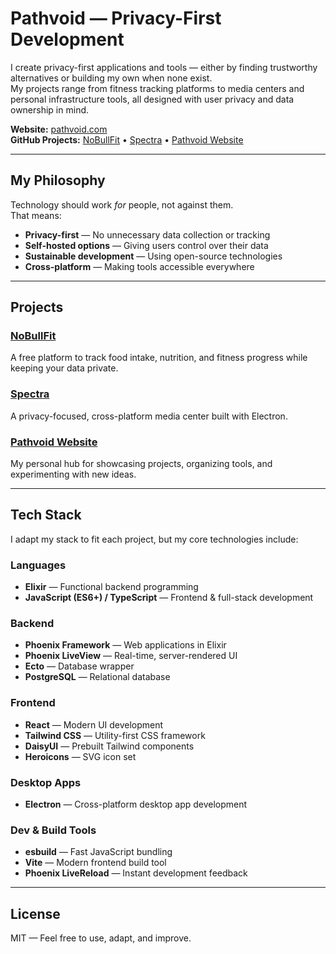 # Pathvoid — Privacy-First Development

I create privacy-first applications and tools — either by finding trustworthy alternatives or building my own when none exist.  
My projects range from fitness tracking platforms to media centers and personal infrastructure tools, all designed with user privacy and data ownership in mind.

**Website:** [pathvoid.com](https://pathvoid.com)  
**GitHub Projects:** [NoBullFit](https://github.com/pathvoid/nobullfit) • [Spectra](https://github.com/pathvoid/spectra) • [Pathvoid Website](https://github.com/pathvoid/pathvoid)

---

## My Philosophy

Technology should work *for* people, not against them.  
That means:
- **Privacy-first** — No unnecessary data collection or tracking
- **Self-hosted options** — Giving users control over their data
- **Sustainable development** — Using open-source technologies
- **Cross-platform** — Making tools accessible everywhere

---

## Projects

### **[NoBullFit](https://github.com/pathvoid/nobullfit)**
A free platform to track food intake, nutrition, and fitness progress while keeping your data private.

### **[Spectra](https://github.com/pathvoid/spectra)**
A privacy-focused, cross-platform media center built with Electron.

### **[Pathvoid Website](https://github.com/pathvoid/pathvoid)**
My personal hub for showcasing projects, organizing tools, and experimenting with new ideas.

---

## Tech Stack

I adapt my stack to fit each project, but my core technologies include:

### Languages
- **Elixir** — Functional backend programming
- **JavaScript (ES6+) / TypeScript** — Frontend & full-stack development

### Backend
- **Phoenix Framework** — Web applications in Elixir
- **Phoenix LiveView** — Real-time, server-rendered UI
- **Ecto** — Database wrapper
- **PostgreSQL** — Relational database

### Frontend
- **React** — Modern UI development
- **Tailwind CSS** — Utility-first CSS framework
- **DaisyUI** — Prebuilt Tailwind components
- **Heroicons** — SVG icon set

### Desktop Apps
- **Electron** — Cross-platform desktop app development

### Dev & Build Tools
- **esbuild** — Fast JavaScript bundling
- **Vite** — Modern frontend build tool
- **Phoenix LiveReload** — Instant development feedback

---

## License

MIT — Feel free to use, adapt, and improve.
